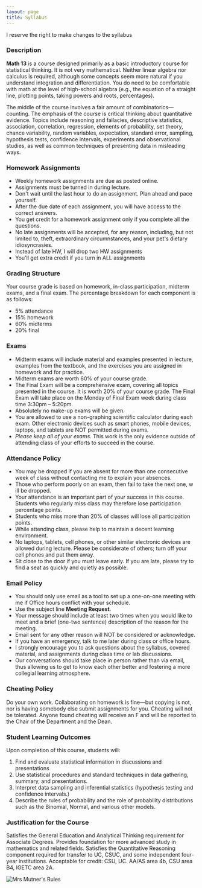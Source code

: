 ```yaml
---
layout: page
title: Syllabus
---
```


<p class="message">
  I reserve the right to make changes to the syllabus
</p>


### Description

__Math 13__ is a course designed primarily as a basic introductory course for statistical thinking. It is not very mathematical. Neither linear algebra nor calculus is required, although some concepts seem more natural if you understand integration and differentiation. You do need to be comfortable with math at the level of high-school algebra (e.g., the equation of a straight line, plotting points, taking powers and roots, percentages). 

The middle of the course involves a fair amount of combinatorics—counting. The emphasis of the course is critical thinking about quantitative evidence. Topics include reasoning and fallacies, descriptive statistics, association, correlation, regression, elements of probability, set theory, chance variability, random variables, expectation, standard error, sampling, hypothesis tests, confidence intervals, experiments and observational studies, as well as common techniques of presenting data in misleading ways.


### <a name="hw-policy"></a>Homework Assignments

- Weekly homework assignments are due as posted online.
- Assignments must be turned in during lecture.
- Don't wait until the last hour to do an assignment. Plan ahead and pace yourself.
- After the due date of each assignment, you will have access to the correct answers.
- You get credit for a homework assignment only if you complete all the questions.
- No late assignments will be accepted, for any reason, including, but not limited to, theft, extraordinary circumnstances, and your pet's dietary idiosyncrasies.
- Instead of late HW, I will drop two HW assignments
- You'll get extra credit if you turn in ALL assignments



### Grading Structure

Your course grade is based on homework, in-class participation, midterm exams, and a final exam. The percentage breakdown for each component is as follows:

- 5% attendance
- 15% homework
- 60% midterms
- 20% final


### Exams

- Midterm exams will include material and examples presented in lecture, examples from the textbook, and the exercises you are assigned in homework and for practice.
- Midterm exams are worth 60% of your course grade.
- The Final Exam will be a comprehensive exam, covering all topics presented in the course. It is worth 20% of your course grade. T​he Final Exam will take place on the Monday of Final Exam week during class time 3:30pm – 5:20pm.
- Absolutely no make-up exams will be given.
- You are allowed to use a n​on-graphing​ scientific calculator during each exam. Other electronic devices such as smart phones, mobile devices, laptops, and tablets are NOT permitted during exams.
- _Please keep all of your exams._ ​This work is the only evidence outside of attending class of your efforts to succeed in the course.


### Attendance Policy

- You may be dropped if you are absent for more than one consecutive week of class without contacting me to explain your absences.
- Those who perform poorly on an exam, then fail to take the next one, w​ill​ be dropped.
- Your attendance is an important part of your success in this course. Students who regularly miss class may therefore lose participation percentage points.
- Students who miss more than 20% of classes will lose all participation points.
- While attending class, please help to maintain a decent learning environment.
- No laptops, tablets, cell phones, or other similar electronic devices are allowed during lecture. Please be considerate of others; t​urn o​ff​ your cell phones and put them away.
- Sit close to the door if you must leave early. If you are late, please try to find a seat as quickly and quietly as possible.


### <a name="email-policy"></a>Email Policy

- You should only use email as a tool to set up a one-on-one meeting with me if Office hours conflict with your schedule.
- Use the subject line __Meeting Request__.
- Your message should include at least two times when you would like to meet and a brief (one-two sentence) description of the reason for the meeting.
- Email sent for any other reason will NOT be considered or acknowledge.
- If you have an emergency, talk to me later during class or office hours.
- I strongly encourage you to ask questions about the syllabus, covered material, and assignments during class time or lab discussions. 
- Our conversations should take place in person rather than via email, thus allowing us to get to know each other better and fostering a more collegial learning atmosphere.


### Cheating Policy

Do your own work. Collaborating on homework is fine—but copying is not, nor is having somebody else submit assignments for you. Cheating will not be tolerated. Anyone found cheating will receive an F and will be reported to the Chair of the Department and the Dean.


### Student Learning Outcomes

Upon completion of this course, students will:

1. Find and evaluate statistical information in discussions and presentations
2. Use statistical procedures and standard techniques in data gathering, summary, and presentations.
3. Interpret data sampling and inferential statistics (hypothesis testing and confidence intervals.)
4. Describe the rules of probability and the role of probability distributions such as the Binomial, Normal, and various other models.


### Justification for the Course

Satisfies the General Education and Analytical Thinking requirement for Associate Degrees. Provides foundation for more advanced study in mathematics and related fields. Satisfies the Quantitative Reasoning component required for transfer to UC, CSUC, and some independent four-year institutions. Acceptable for credit: CSU, UC. AA/AS area 4b, CSU area B4, IGETC area 2A.

![Mrs Mutner's Rules](../public/mrs-mutner-rules.jpg)
